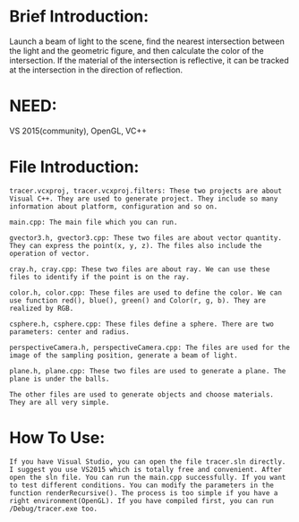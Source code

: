 # Brief Introduction:
Launch a beam of light to the scene, find the nearest intersection between the light and the geometric figure, and then calculate the color of the intersection. If the material of the intersection is reflective, it can be tracked at the intersection in the direction of reflection.

# NEED: 
VS 2015(community), OpenGL, VC++

# File Introduction:
    tracer.vcxproj, tracer.vcxproj.filters: These two projects are about Visual C++. They are used to generate project. They include so many information about platform, configuration and so on.

    main.cpp: The main file which you can run.

    gvector3.h, gvector3.cpp: These two files are about vector quantity. They can express the point(x, y, z). The files also include the operation of vector.

    cray.h, cray.cpp: These two files are about ray. We can use these files to identify if the point is on the ray.

    color.h, color.cpp: These files are used to define the color. We can use function red(), blue(), green() and Color(r, g, b). They are realized by RGB.

    csphere.h, csphere.cpp: These files define a sphere. There are two parameters: center and radius.

    perspectiveCamera.h, perspectiveCamera.cpp: The files are used for the image of the sampling position, generate a beam of light.

    plane.h, plane.cpp: These two files are used to generate a plane. The plane is under the balls.

    The other files are used to generate objects and choose materials. They are all very simple.

# How To Use: 
    If you have Visual Studio, you can open the file tracer.sln directly. I suggest you use VS2015 which is totally free and convenient. After open the sln file. You can run the main.cpp successfully. If you want to test different conditions. You can modify the parameters in the function renderRecursive(). The process is too simple if you have a right environment(OpenGL). If you have compiled first, you can run /Debug/tracer.exe too.
